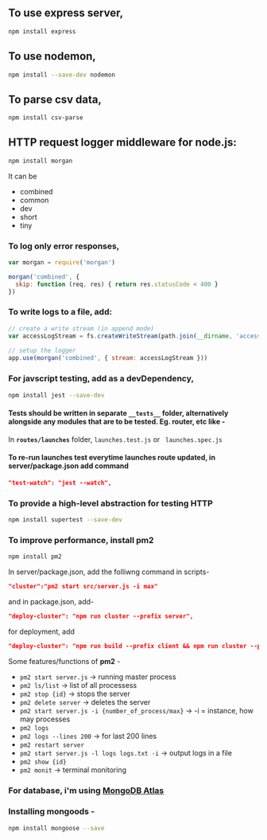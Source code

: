 ## To use express server,
```sh
npm install express
```

## To use nodemon,
```sh
npm install --save-dev nodemon
```

## To parse csv data,
```sh
npm install csv-parse
```

## HTTP request logger middleware for node.js:
```sh
npm install morgan
```

It can be
- combined 
- common
- dev
- short
- tiny

### To log only error responses, 

```javascript
var morgan = require('morgan')

morgan('combined', {
  skip: function (req, res) { return res.statusCode < 400 }
})
```
### To write logs to a file, add:
```javascript
// create a write stream (in append mode)
var accessLogStream = fs.createWriteStream(path.join(__dirname, 'access.log'), { flags: 'a' })
 
// setup the logger
app.use(morgan('combined', { stream: accessLogStream }))
```
### For javscript testing, add as a devDependency,
```sh
npm install jest --save-dev
```
#### Tests should be written in separate `__tests__` folder, alternatively alongside any modules that are to be tested. Eg. router, etc like - 
In **`routes/launches`** folder, `launches.test.js` or ` launches.spec.js`

#### To re-run launches test everytime launches route updated, in server/package.json add command
```json
"test-watch": "jest --watch",
```


###  To provide a high-level abstraction for testing HTTP
```sh
npm install supertest --save-dev
```

### To improve performance, install pm2
```sh
npm install pm2
```

In server/package.json, add the folliwng command in scripts-
```json
"cluster":"pm2 start src/server.js -i max"
```

and in package.json, add-
```json
"deploy-cluster": "npm run cluster --prefix server",
```

for deployment, add
```json
"deploy-cluster": "npm run build --prefix client && npm run cluster --prefix server",
```
Some features/functions of **pm2** -
- `pm2 start server.js` -> running master process 
- `pm2 ls/list` -> list of all processess
- `pm2 stop {id}` -> stops the server
- `pm2 delete server` -> deletes the server
- `pm2 start server.js -i {number_of_process/max}` -> -i = instance, how may processes
- `pm2 logs`
- `pm2 logs --lines 200` -> for last 200 lines
- `pm2 restart server`
- `pm2 start server.js -l logs logs.txt -i` -> output logs in a file
- `pm2 show {id}`
- `pm2 monit` -> terminal monitoring  


### For database, i'm using [MongoDB Atlas](https://www.mongodb.com/atlas)

### Installing mongoods -
```sh
npm install mongoose --save
```
